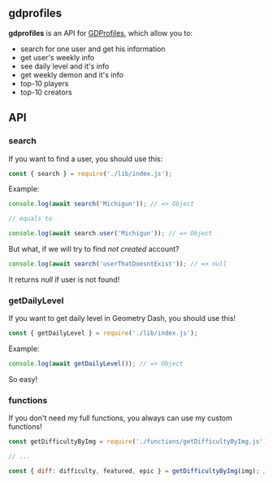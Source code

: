 ## gdprofiles
**gdprofiles** is an API for [GDProfiles](https://gdprofiles.com), which allow you to:
* search for one user and get his information
* get user's weekly info
* see daily level and it's info
* get weekly demon and it's info
* top-10 players
* top-10 creators
## API
### search
If you want to find a user, you should use this:
```js
const { search } = require('./lib/index.js');
```

Example:
```js
console.log(await search('Michigun')); // => Object

// equals to

console.log(await search.user('Michigun')); // => Object
```

But what, if we will try to find *not created* account?

```js
console.log(await search('userThatDoesntExist')); // => null
```

It returns *null* if user is not found!

### getDailyLevel

If you want to get daily level in Geometry Dash, you should use this!
```js
const { getDailyLevel } = require('./lib/index.js');
```

Example:
```js
console.log(await getDailyLevel()); // => Object
```
So easy!

### functions

If you don't need my full functions, you always can use my custom functions!
```js
const getDifficultyByImg = require('./functions/getDifficultyByImg.js');

// ...

const { diff: difficulty, featured, epic } = getDifficultyByImg(img); // => Object
```
